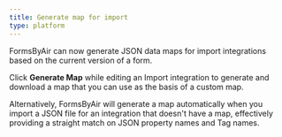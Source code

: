 ```yaml
---
title: Generate map for import
type: platform
---
```


FormsByAir can now generate JSON data maps for import integrations based on the current version of a form.

Click **Generate Map** while editing an Import integration to generate and download a map that you can use as the basis of a custom map.

Alternatively, FormsByAir will generate a map automatically when you import a JSON file for an integration that doesn't have a map, effectively providing a straight match on JSON property names and Tag names.